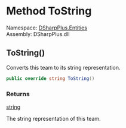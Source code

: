 # Method ToString

Namespace: [DSharpPlus.Entities](DSharpPlus.Entities.md)  
Assembly: DSharpPlus.dll

## <a id="DSharpPlus_Entities_DiscordTeam_ToString"></a>ToString\(\)

Converts this team to its string representation.

```csharp
public override string ToString()
```

### Returns

[string](https://learn.microsoft.com/dotnet/api/system.string)

The string representation of this team.

